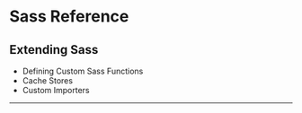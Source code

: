 # Sass Reference

## Extending Sass

* Defining Custom Sass Functions
* Cache Stores
* Custom Importers

---